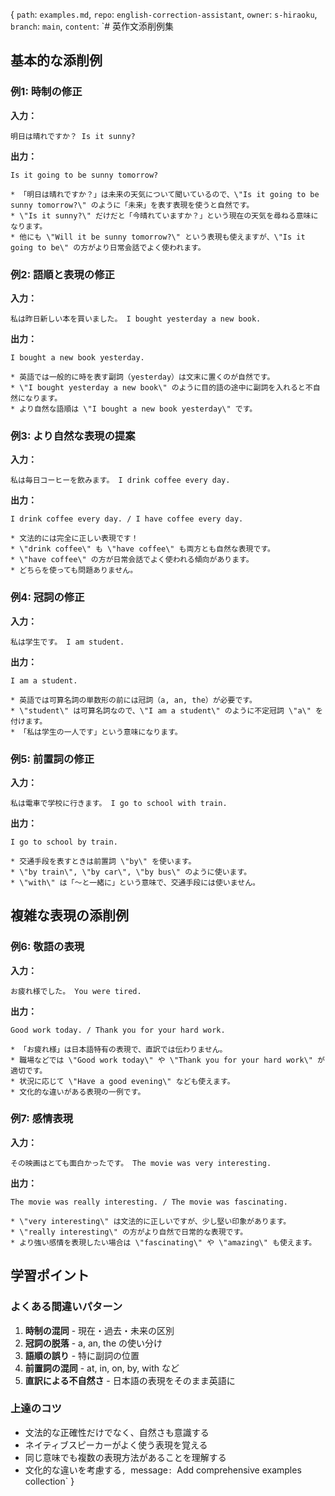 {
  `path`: `examples.md`,
  `repo`: `english-correction-assistant`,
  `owner`: `s-hiraoku`,
  `branch`: `main`,
  `content`: `# 英作文添削例集

## 基本的な添削例

### 例1: 時制の修正
**入力：**
```
明日は晴れですか？ Is it sunny?
```

**出力：**
```
Is it going to be sunny tomorrow?

* 「明日は晴れですか？」は未来の天気について聞いているので、\"Is it going to be sunny tomorrow?\" のように「未来」を表す表現を使うと自然です。
* \"Is it sunny?\" だけだと「今晴れていますか？」という現在の天気を尋ねる意味になります。
* 他にも \"Will it be sunny tomorrow?\" という表現も使えますが、\"Is it going to be\" の方がより日常会話でよく使われます。
```

### 例2: 語順と表現の修正
**入力：**
```
私は昨日新しい本を買いました。 I bought yesterday a new book.
```

**出力：**
```
I bought a new book yesterday.

* 英語では一般的に時を表す副詞（yesterday）は文末に置くのが自然です。
* \"I bought yesterday a new book\" のように目的語の途中に副詞を入れると不自然になります。
* より自然な語順は \"I bought a new book yesterday\" です。
```

### 例3: より自然な表現の提案
**入力：**
```
私は毎日コーヒーを飲みます。 I drink coffee every day.
```

**出力：**
```
I drink coffee every day. / I have coffee every day.

* 文法的には完全に正しい表現です！
* \"drink coffee\" も \"have coffee\" も両方とも自然な表現です。
* \"have coffee\" の方が日常会話でよく使われる傾向があります。
* どちらを使っても問題ありません。
```

### 例4: 冠詞の修正
**入力：**
```
私は学生です。 I am student.
```

**出力：**
```
I am a student.

* 英語では可算名詞の単数形の前には冠詞（a, an, the）が必要です。
* \"student\" は可算名詞なので、\"I am a student\" のように不定冠詞 \"a\" を付けます。
* 「私は学生の一人です」という意味になります。
```

### 例5: 前置詞の修正
**入力：**
```
私は電車で学校に行きます。 I go to school with train.
```

**出力：**
```
I go to school by train.

* 交通手段を表すときは前置詞 \"by\" を使います。
* \"by train\", \"by car\", \"by bus\" のように使います。
* \"with\" は「〜と一緒に」という意味で、交通手段には使いません。
```

## 複雑な表現の添削例

### 例6: 敬語の表現
**入力：**
```
お疲れ様でした。 You were tired.
```

**出力：**
```
Good work today. / Thank you for your hard work.

* 「お疲れ様」は日本語特有の表現で、直訳では伝わりません。
* 職場などでは \"Good work today\" や \"Thank you for your hard work\" が適切です。
* 状況に応じて \"Have a good evening\" なども使えます。
* 文化的な違いがある表現の一例です。
```

### 例7: 感情表現
**入力：**
```
その映画はとても面白かったです。 The movie was very interesting.
```

**出力：**
```
The movie was really interesting. / The movie was fascinating.

* \"very interesting\" は文法的に正しいですが、少し堅い印象があります。
* \"really interesting\" の方がより自然で日常的な表現です。
* より強い感情を表現したい場合は \"fascinating\" や \"amazing\" も使えます。
```

## 学習ポイント

### よくある間違いパターン
1. **時制の混同** - 現在・過去・未来の区別
2. **冠詞の脱落** - a, an, the の使い分け
3. **語順の誤り** - 特に副詞の位置
4. **前置詞の混同** - at, in, on, by, with など
5. **直訳による不自然さ** - 日本語の表現をそのまま英語に

### 上達のコツ
- 文法的な正確性だけでなく、自然さも意識する
- ネイティブスピーカーがよく使う表現を覚える
- 同じ意味でも複数の表現方法があることを理解する
- 文化的な違いを考慮する`,
  `message`: `Add comprehensive examples collection`
}
